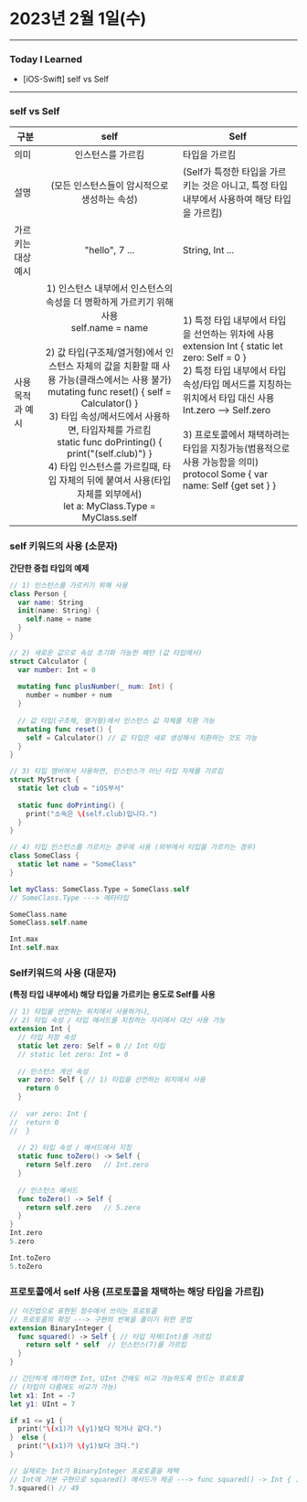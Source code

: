 # 2023년 2월 1일(수)

----

### Today I Learned 

- [iOS-Swift] self vs Self

---

### self vs Self

| 구분               |                             self                             | Self                                                         |
| ------------------ | :----------------------------------------------------------: | ------------------------------------------------------------ |
| 의미               |                      인스턴스를 가르킴                       | 타입을 가르킴                                                |
| 설명               |         (모든 인스턴스들이 암시적으로 생성하는 속성)         | (Self가 특정한 타입을 가르키는 것은 아니고, 특정 타입 내부에서 사용하여 해당 타입을 가르킴) |
| 가르키는 대상 예시 |                        "hello", 7 ...                        | String, Int ...                                              |
| 사용 목적과 예시   | 1) 인스턴스 내부에서 인스턴스의 속성을 더 명확하게 가르키기 위해 사용 <br />self.name = name <br /><br />2) 값 타입(구조체/열거형)에서 인스턴스 자체의 값을 치환할 때 사용 가능(클래스에서는 사용 불가)<br />mutating func reset() { self = Calculator() }<br />3) 타입 속성/메서드에서 사용하면, 타입자체를 가르킴 <br />static func doPrinting() { print("\(self.club)") }<br />4) 타입 인스턴스를 가르킬때, 타입 자체의 뒤에 붙여서 사용(타입 자체를 외부에서)<br />let a: MyClass.Type = MyClass.self | 1) 특정 타입 내부에서 타입을 선언하는 위차에 사용 <br />extension Int { static let zero: Self = 0 }<br />2) 특정 타입 내부에서 타입 속성/타입 메서드를 지칭하는 위치에서 타입 대신 사용 <br />Int.zero --> Self.zero <br /><br />3) 프로토콜에서 채택하려는 타입을 지칭가능(범용적으로 사용 가능함을 의미)<br />protocol Some { var name: Self {get set } } |



### self 키워드의 사용 (소문자)

**간단한 중첩 타입의 예제**

```swift
// 1) 인스턴스를 가르키기 위해 사용 
class Person {
  var name: String
  init(name: String) {
    self.name = name 
  }
}

// 2) 새로운 값으로 속성 초기화 가능한 패턴 (값 타입에서)
struct Calculator {
  var number: Int = 0
  
  mutating func plusNumber(_ num: Int) {
    number = number + num
  }
  
  // 값 타입(구조체, 열거형)에서 인스턴스 값 자체를 치환 가능 
  mutating func reset() {
    self = Calculator() // 값 타입은 새로 생성해서 치환하는 것도 가능 
  }
}

// 3) 타입 맴버에서 사용하면, 인스턴스가 아닌 타입 자체를 가르킴 
struct MyStruct {
  static let club = "iOS부서"
  
  static func doPrinting() {
    print("소속은 \(self.club)입니다.")
  }
}

// 4) 타입 인스턴스를 가르키는 경우에 사용 (외부에서 타입을 가르키는 경우)
class SomeClass {
  static let name = "SomeClass"
}

let myClass: SomeClass.Type = SomeClass.self 
// SomeClass.Type ---> 메타타입 

SomeClass.name 
SomeClass.self.name 

Int.max
Int.self.max 
```



### Self키워드의 사용 (대문자)

**(특정 타입 내부에서) 해당 타입을 가르키는 용도로 Self를 사용**

```swift
// 1) 타입을 선언하는 위치에서 사용하거나, 
// 2) 타입 속성 / 타입 메서드를 지칭하는 자리에서 대신 사용 가능 
extension Int {
  // 타입 저장 속성 
  static let zero: Self = 0 // Int 타입 
  // static let zero: Int = 0 
  
  // 인스턴스 계산 속성 
  var zero: Self { // 1) 타입을 선언하는 위치에서 사용 
    return 0 
  }
  
//  var zero: Int {
//  return 0 
//  }
  
  // 2) 타입 속성 / 메서드에서 지칭 
  static func toZero() -> Self {
    return Self.zero   // Int.zero
  }
  
  // 인스턴스 메서드 
  func toZero() -> Self {
    return self.zero   // 5.zero
  }
}
Int.zero
5.zero

Int.toZero
5.toZero
```



### 프로토콜에서 self 사용 (프로토콜을 채택하는 해당 타입을 가르킴)

```swift
// 이진법으로 표현된 정수에서 쓰이는 프로토콜 
// 프로토콜의 확장 ---> 구현의 반복을 줄이기 위한 문법 
extension BinaryInteger {
  func squared() -> Self { // 타입 자체(Int)를 가르킴 
    return self * self  // 인스턴스(7)를 가르킴 
  }
}

// 간단하게 애기하면 Int, UInt 간에도 비교 가능하도록 만드는 프로토콜 
// (타입이 다름에도 비교가 가능) 
let x1: Int = -7
let y1: UInt = 7 

if x1 <= y1 {
  print("\(x1)가 \(y1)보다 작거나 같다.")
}  else {
  print("\(x1)가 \(y1)보다 크다.")
}

// 실제로는 Int가 BinaryInteger 프로토콜을 채택
// Int에 기본 구현으로 squared() 메서드가 제공 ---> func squared() -> Int { .. }
7.squared() // 49
```
